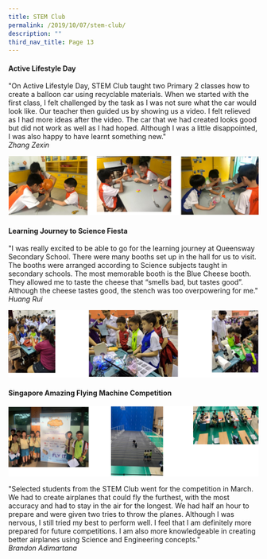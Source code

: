 ```yaml
---
title: STEM Club
permalink: /2019/10/07/stem-club/
description: ""
third_nav_title: Page 13
---
```

<h4><strong>Active Lifestyle Day</strong></h4>
<p>"On Active Lifestyle Day, STEM Club taught two Primary 2 classes how to create a balloon car using recyclable materials. When we started with the first class, I felt challenged by the task as I was not sure what the car would look like. Our teacher then guided us by showing us a video. I felt relieved as I had more ideas after the video. The car that we had created looks good but did not work as well as I had hoped. Although I was a little disappointed, I was also happy to have learnt something new."<br><em>Zhang Zexin</em></p>
<img src="/images/stem1.png">
<h4><strong>Learning Journey to Science Fiesta</strong></h4>
<p>"I was really excited to be able to go for the learning journey at Queensway Secondary School. There were many booths set up in the hall for us to visit. The booths were arranged according to Science subjects taught in secondary schools. The most memorable booth is the Blue Cheese booth. They allowed me to taste the cheese that &ldquo;smells bad, but tastes good&rdquo;. Although the cheese tastes good, the stench was too overpowering for me."<br /><em>Huang Rui</em></p>
<img src="/images/stem2.png">
<h4><strong>Singapore Amazing Flying Machine Competition</strong></h4>
<img src="/images/stem3.png">
<p>"Selected students from the STEM Club went for the competition in March. We had to create airplanes that could fly the furthest, with the most accuracy and had to stay in the air for the longest. We had half an hour to prepare and were given two tries to throw the planes. Although I was nervous, I still tried my best to perform well. I feel that I am definitely more prepared for future competitions. I am also more knowledgeable in creating better airplanes using Science and Engineering concepts."<br /><em>Brandon Adimartana</em></p>